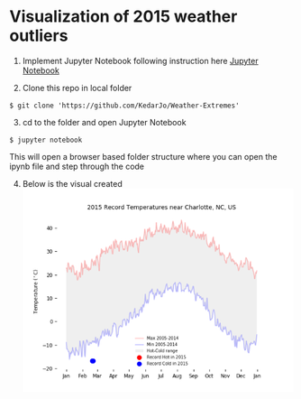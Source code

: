 Visualization of 2015 weather outliers
======================================

1. Implement Jupyter Notebook following instruction here [Jupyter Notebook](http://jupyter.org/install.html)

2. Clone this repo in local folder
```
$ git clone 'https://github.com/KedarJo/Weather-Extremes'
```

3. cd to the folder and open Jupyter Notebook
```
$ jupyter notebook
```
This will open a browser based folder structure where you can open the ipynb file and step through the code

4. Below is the visual created
![Temp Extremes](https://github.com/KedarJo/Weather-Extremes/blob/master/Temp%20Extremes.png)
